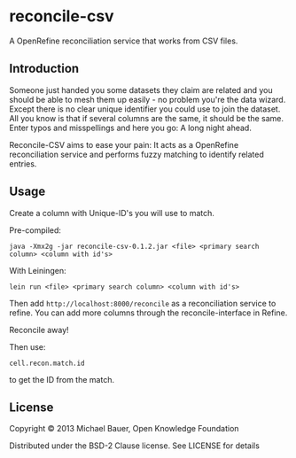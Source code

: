 # reconcile-csv

A OpenRefine reconciliation service that works from CSV files.

## Introduction

Someone just handed you some datasets they claim are related and you should
be able to mesh them up easily - no problem you're the data wizard. Except
there is no clear unique identifier you could use to join the dataset. All
you know is that if several columns are the same, it should be the same.
Enter typos and misspellings and here you go: A long night ahead.

Reconcile-CSV aims to ease your pain: It acts as a OpenRefine
reconciliation service and performs fuzzy matching to identify related
entries.  

## Usage

Create a column with Unique-ID's you will use to match.

Pre-compiled:
```
java -Xmx2g -jar reconcile-csv-0.1.2.jar <file> <primary search column> <column with id's>
```

With Leiningen:
```
lein run <file> <primary search column> <column with id's>
```

Then add ```http://localhost:8000/reconcile``` as a reconciliation service
to refine. You can add more columns through the reconcile-interface in
Refine. 

Reconcile away!

Then use:

```
cell.recon.match.id
```

to get the ID from the match.


## License

Copyright © 2013 Michael Bauer, Open Knowledge Foundation

Distributed under the BSD-2 Clause license. See LICENSE for details
